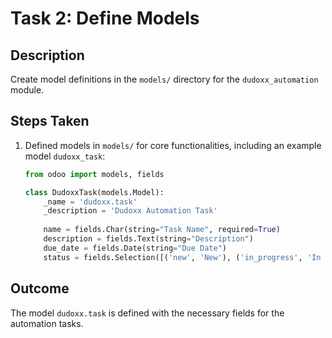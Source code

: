 # Task 2: Define Models

## Description
Create model definitions in the `models/` directory for the `dudoxx_automation` module.

## Steps Taken
1. Defined models in `models/` for core functionalities, including an example model `dudoxx_task`:
   ```python
   from odoo import models, fields

   class DudoxxTask(models.Model):
       _name = 'dudoxx.task'
       _description = 'Dudoxx Automation Task'
       
       name = fields.Char(string="Task Name", required=True)
       description = fields.Text(string="Description")
       due_date = fields.Date(string="Due Date")
       status = fields.Selection([('new', 'New'), ('in_progress', 'In Progress'), ('done', 'Done')], default='new')
   ```

## Outcome
The model `dudoxx.task` is defined with the necessary fields for the automation tasks.
